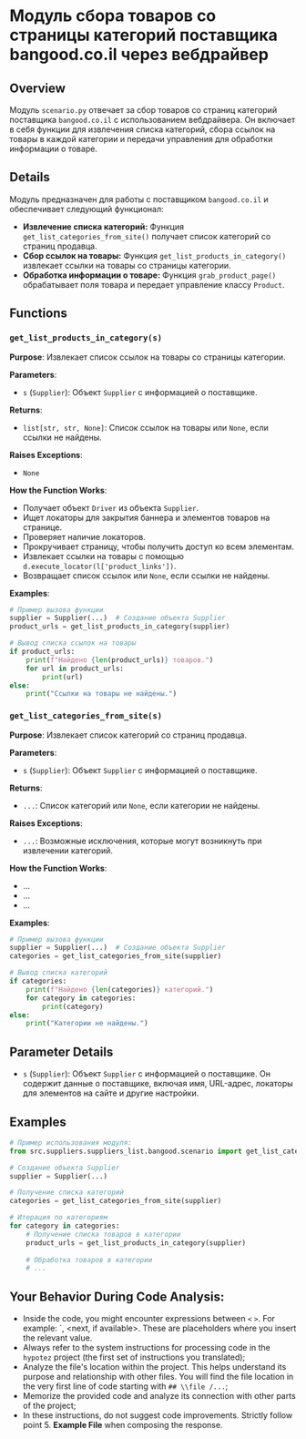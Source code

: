 # Модуль сбора товаров со страницы категорий поставщика bangood.co.il через вебдрайвер

## Overview

Модуль `scenario.py` отвечает за сбор товаров со страниц категорий поставщика `bangood.co.il` с использованием вебдрайвера. Он включает в себя функции для извлечения списка категорий, сбора ссылок на товары в каждой категории и передачи управления для обработки информации о товаре.

## Details

Модуль предназначен для работы с поставщиком `bangood.co.il` и обеспечивает следующий функционал:

- **Извлечение списка категорий:** Функция `get_list_categories_from_site()` получает список категорий со страниц продавца.
- **Сбор ссылок на товары:** Функция `get_list_products_in_category()` извлекает ссылки на товары со страницы категории.
- **Обработка информации о товаре:** Функция `grab_product_page()` обрабатывает поля товара и передает управление классу `Product`.

## Functions

### `get_list_products_in_category(s)`

**Purpose**: Извлекает список ссылок на товары со страницы категории.

**Parameters**:

- `s` (`Supplier`): Объект `Supplier` с информацией о поставщике.

**Returns**:

- `list[str, str, None]`: Список ссылок на товары или `None`, если ссылки не найдены.

**Raises Exceptions**:

- `None`

**How the Function Works**:

- Получает объект `Driver` из объекта `Supplier`.
- Ищет локаторы для закрытия баннера и элементов товаров на странице.
- Проверяет наличие локаторов.
- Прокручивает страницу, чтобы получить доступ ко всем элементам.
- Извлекает ссылки на товары с помощью `d.execute_locator(l['product_links'])`.
- Возвращает список ссылок или `None`, если ссылки не найдены.

**Examples**:

```python
# Пример вызова функции
supplier = Supplier(...)  # Создание объекта Supplier
product_urls = get_list_products_in_category(supplier)

# Вывод списка ссылок на товары
if product_urls:
    print(f"Найдено {len(product_urls)} товаров.")
    for url in product_urls:
        print(url)
else:
    print("Ссылки на товары не найдены.")
```

### `get_list_categories_from_site(s)`

**Purpose**: Извлекает список категорий со страниц продавца.

**Parameters**:

- `s` (`Supplier`): Объект `Supplier` с информацией о поставщике.

**Returns**:

- `...`:  Список категорий или `None`, если категории не найдены.

**Raises Exceptions**:

- `...`:  Возможные исключения, которые могут возникнуть при извлечении категорий.

**How the Function Works**:

-  ...  
-  ...  
-  ...  

**Examples**:

```python
# Пример вызова функции
supplier = Supplier(...)  # Создание объекта Supplier
categories = get_list_categories_from_site(supplier)

# Вывод списка категорий
if categories:
    print(f"Найдено {len(categories)} категорий.")
    for category in categories:
        print(category)
else:
    print("Категории не найдены.")
```

## Parameter Details

- `s` (`Supplier`): Объект `Supplier` с информацией о поставщике. Он содержит данные о поставщике, включая имя, URL-адрес, локаторы для элементов на сайте и другие настройки.

## Examples

```python
# Пример использования модуля:
from src.suppliers.suppliers_list.bangood.scenario import get_list_categories_from_site, get_list_products_in_category

# Создание объекта Supplier
supplier = Supplier(...)

# Получение списка категорий
categories = get_list_categories_from_site(supplier)

# Итерация по категориям
for category in categories:
    # Получение списка товаров в категории
    product_urls = get_list_products_in_category(supplier)
    
    # Обработка товаров в категории
    # ...
```

## Your Behavior During Code Analysis:

- Inside the code, you might encounter expressions between `<` `>`. For example: `<instruction for gemini model:Loading product descriptions into PrestaShop.>, <next, if available>. These are placeholders where you insert the relevant value.
- Always refer to the system instructions for processing code in the `hypotez` project (the first set of instructions you translated);
- Analyze the file's location within the project. This helps understand its purpose and relationship with other files. You will find the file location in the very first line of code starting with `## \\file /...`;
- Memorize the provided code and analyze its connection with other parts of the project;
- In these instructions, do not suggest code improvements. Strictly follow point 5. **Example File** when composing the response.